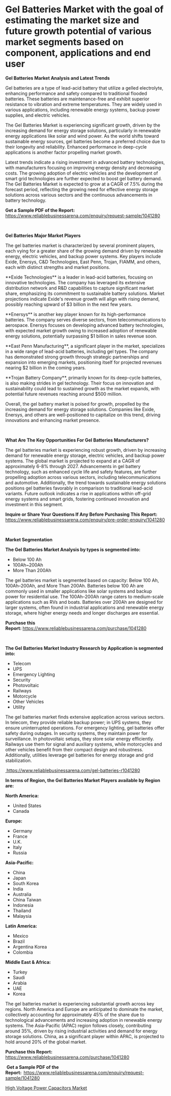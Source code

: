 <p><h1>Gel Batteries Market with the goal of estimating the market size and future growth potential of various market segments based on component, applications and end user</h1></p><p><strong>Gel Batteries Market Analysis and Latest Trends</strong></p>
<p><p>Gel batteries are a type of lead-acid battery that utilize a gelled electrolyte, enhancing performance and safety compared to traditional flooded batteries. These batteries are maintenance-free and exhibit superior resistance to vibration and extreme temperatures. They are widely used in various applications, including renewable energy systems, backup power supplies, and electric vehicles.</p><p>The Gel Batteries Market is experiencing significant growth, driven by the increasing demand for energy storage solutions, particularly in renewable energy applications like solar and wind power. As the world shifts toward sustainable energy sources, gel batteries become a preferred choice due to their longevity and reliability. Enhanced performance in deep-cycle applications is another factor propelling market growth.</p><p>Latest trends indicate a rising investment in advanced battery technologies, with manufacturers focusing on improving energy density and decreasing costs. The growing adoption of electric vehicles and the development of smart grid technologies are further expected to boost gel battery demand. The Gel Batteries Market is expected to grow at a CAGR of 7.5% during the forecast period, reflecting the growing need for effective energy storage solutions across various sectors and the continuous advancements in battery technology.</p></p>
<p><strong>Get a Sample PDF of the Report:&nbsp;</strong> <a href="https://www.reliablebusinessarena.com/enquiry/request-sample/1041280?utm_campaign=2299&utm_medium=2&utm_source=Github&utm_content=ia&utm_term=14022025&utm_id=gel-batteries">https://www.reliablebusinessarena.com/enquiry/request-sample/1041280</a></p>
<p>&nbsp;</p>
<p><strong>Gel Batteries Major Market Players</strong></p>
<p><p>The gel batteries market is characterized by several prominent players, each vying for a greater share of the growing demand driven by renewable energy, electric vehicles, and backup power systems. Key players include Exide, Enersys, C&D Technologies, East Penn, Trojan, FIAMM, and others, each with distinct strengths and market positions.</p><p>**Exide Technologies** is a leader in lead-acid batteries, focusing on innovative technologies. The company has leveraged its extensive distribution network and R&D capabilities to capture significant market share, emphasizing its commitment to sustainable battery solutions. Market projections indicate Exide's revenue growth will align with rising demand, possibly reaching upward of $3 billion in the next few years.</p><p>**Enersys** is another key player known for its high-performance batteries. The company serves diverse sectors, from telecommunications to aerospace. Enersys focuses on developing advanced battery technologies, with expected market growth owing to increased adoption of renewable energy solutions, potentially surpassing $1 billion in sales revenue soon.</p><p>**East Penn Manufacturing**, a significant player in the market, specializes in a wide range of lead-acid batteries, including gel types. The company has demonstrated strong growth through strategic partnerships and expansion into emerging markets, positioning itself for projected revenues nearing $2 billion in the coming years.</p><p>**Trojan Battery Company**, primarily known for its deep-cycle batteries, is also making strides in gel technology. Their focus on innovation and sustainability could lead to sustained growth as the market expands, with potential future revenues reaching around $500 million.</p><p>Overall, the gel battery market is poised for growth, propelled by the increasing demand for energy storage solutions. Companies like Exide, Enersys, and others are well-positioned to capitalize on this trend, driving innovations and enhancing market presence.</p></p>
<p>&nbsp;</p>
<p><strong>What Are The Key Opportunities For Gel Batteries Manufacturers?</strong></p>
<p><p>The gel batteries market is experiencing robust growth, driven by increasing demand for renewable energy storage, electric vehicles, and backup power systems. The global market is projected to expand at a CAGR of approximately 6-8% through 2027. Advancements in gel battery technology, such as enhanced cycle life and safety features, are further propelling adoption across various sectors, including telecommunications and automotive. Additionally, the trend towards sustainable energy solutions positions gel batteries favorably in comparison to traditional lead-acid variants. Future outlook indicates a rise in applications within off-grid energy systems and smart grids, fostering continued innovation and investment in this segment.</p></p>
<p><strong>Inquire or Share Your Questions If Any Before Purchasing This Report:</strong> <a href="https://www.reliablebusinessarena.com/enquiry/pre-order-enquiry/1041280?utm_campaign=2299&utm_medium=2&utm_source=Github&utm_content=ia&utm_term=14022025&utm_id=gel-batteries">https://www.reliablebusinessarena.com/enquiry/pre-order-enquiry/1041280</a></p>
<p>&nbsp;</p>
<p><strong>Market Segmentation</strong></p>
<p><strong>The Gel Batteries Market Analysis by types is segmented into:</strong></p>
<p><ul><li>Below 100 Ah</li><li>100Ah~200Ah</li><li>More Than 200Ah</li></ul></p>
<p><p>The gel batteries market is segmented based on capacity: Below 100 Ah, 100Ah–200Ah, and More Than 200Ah. Batteries below 100 Ah are commonly used in smaller applications like solar systems and backup power for residential use. The 100Ah–200Ah range caters to medium-scale applications such as RVs and boats. Batteries over 200Ah are designed for larger systems, often found in industrial applications and renewable energy storage, where higher energy needs and longer discharges are essential.</p></p>
<p><strong>Purchase this Report:&nbsp;</strong><a href="https://www.reliablebusinessarena.com/purchase/1041280?utm_campaign=2299&utm_medium=2&utm_source=Github&utm_content=ia&utm_term=14022025&utm_id=gel-batteries">https://www.reliablebusinessarena.com/purchase/1041280</a></p>
<p>&nbsp;</p>
<p><strong>The Gel Batteries Market Industry Research by Application is segmented into:</strong></p>
<p><ul><li>Telecom</li><li>UPS</li><li>Emergency Lighting</li><li>Security</li><li>Photovoltaic</li><li>Railways</li><li>Motorcycle</li><li>Other Vehicles</li><li>Utility</li></ul></p>
<p><p>The gel batteries market finds extensive application across various sectors. In telecom, they provide reliable backup power; in UPS systems, they ensure uninterrupted operations. For emergency lighting, gel batteries offer safety during outages. In security systems, they maintain power for surveillance. In photovoltaic setups, they store solar energy efficiently. Railways use them for signal and auxiliary systems, while motorcycles and other vehicles benefit from their compact design and robustness. Additionally, utilities leverage gel batteries for energy storage and grid stabilization.</p></p>
<p><a href="https://www.reliablebusinessarena.com/gel-batteries-r1041280?utm_campaign=2299&utm_medium=2&utm_source=Github&utm_content=ia&utm_term=14022025&utm_id=gel-batteries">&nbsp;https://www.reliablebusinessarena.com/gel-batteries-r1041280</a></p>
<p><strong>In terms of Region, the Gel Batteries Market Players available by Region are:</strong></p>
<p>
    <p> <strong> North America: </strong>
        <ul>
            <li>United States</li>
            <li>Canada</li>
        </ul>
        </p> 
    <p> <strong> Europe: </strong>
        <ul>
            <li>Germany</li>
            <li>France</li>
            <li>U.K.</li>
            <li>Italy</li>
            <li>Russia</li>
        </ul>
        </p> 
    <p> <strong> Asia-Pacific: </strong>
        <ul>
            <li>China</li>
            <li>Japan</li>
            <li>South Korea</li>
            <li>India</li>
            <li>Australia</li>
            <li>China Taiwan</li>
            <li>Indonesia</li>
            <li>Thailand</li>
            <li>Malaysia</li>
        </ul>
        </p> 
    <p> <strong> Latin America: </strong>
        <ul>
            <li>Mexico</li>
            <li>Brazil</li>
            <li>Argentina Korea</li>
            <li>Colombia</li>
        </ul>
        </p> 
    <p> <strong> Middle East & Africa: </strong>
        <ul>
            <li>Turkey</li>
            <li>Saudi</li>
            <li>Arabia</li>
            <li>UAE</li>
            <li>Korea</li>
        </ul>
    </p>
    </p>
<p><p>The gel batteries market is experiencing substantial growth across key regions. North America and Europe are anticipated to dominate the market, collectively accounting for approximately 45% of the share due to technological advancements and increasing adoption in renewable energy systems. The Asia-Pacific (APAC) region follows closely, contributing around 35%, driven by rising industrial activities and demand for energy storage solutions. China, as a significant player within APAC, is projected to hold around 20% of the global market.</p></p>
<p><strong>Purchase this Report: </strong><a href="https://www.reliablebusinessarena.com/purchase/1041280?utm_campaign=2299&utm_medium=2&utm_source=Github&utm_content=ia&utm_term=14022025&utm_id=gel-batteries">https://www.reliablebusinessarena.com/purchase/1041280</a></p>
<p>&nbsp;<strong>Get a Sample PDF of the Report:&nbsp;&nbsp;</strong><a href="https://www.reliablebusinessarena.com/enquiry/request-sample/1041280?utm_campaign=2299&utm_medium=2&utm_source=Github&utm_content=ia&utm_term=14022025&utm_id=gel-batteries">https://www.reliablebusinessarena.com/enquiry/request-sample/1041280</a></p>
<p><strong></strong></p>
<p><p><a href="https://github.com/risingtrista99259/Market-Research-Report-List-1/blob/main/high-voltage-power-capacitors-market.md?utm_campaign=2299&utm_medium=2&utm_source=Github&utm_content=ia&utm_term=14022025&utm_id=gel-batteries">High Voltage Power Capacitors Market</a></p></p>